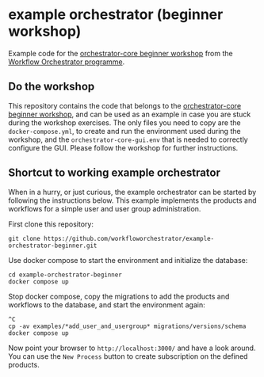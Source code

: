 # example orchestrator (beginner workshop)

Example code for the
[orchestrator-core beginner workshop](https://workfloworchestrator.org/orchestrator-core/workshops/beginner/overview/)
from the [Workflow Orchestrator programme](https://workfloworchestrator.org).

## Do the workshop

This repository contains the code that belongs to the 
[orchestrator-core beginner workshop](https://workfloworchestrator.org/orchestrator-core/workshops/beginner/overview/),
and can be used as an example in case you are stuck during the 
workshop exercises. The 
only files you need to copy are the `docker-compose.yml`, to create and run 
the environment used during the workshop, and the `orchestrator-core-gui.env`
that is needed to correctly configure the GUI. Please follow the workshop for 
further instructions.

## Shortcut to working example orchestrator

When in a hurry, or just curious, the example orchestrator can be started by 
following the instructions below. This example implements the products and 
workflows for a simple user and user group administration.

First clone this repository:

```shell
git clone https://github.com/workfloworchestrator/example-orchestrator-beginner.git
```

Use docker compose to start the environment and initialize the database:

```shell
cd example-orchestrator-beginner
docker compose up
```

Stop docker compose, copy the migrations to add the products and workflows 
to the database, and start the environment again:

```shell
^C
cp -av examples/*add_user_and_usergroup* migrations/versions/schema
docker compose up
```

Now point your browser to `http://localhost:3000/` and have a look around. 
You can use the `New Process` button to create subscription on the defined 
products.

